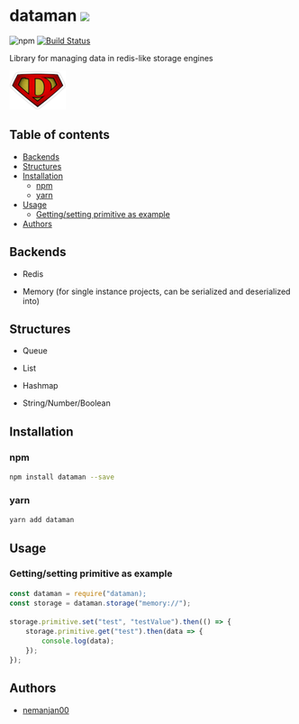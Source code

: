 # dataman [![](https://github.com/themes/tactile/images/octocat-icon.png)](https://github.com/nemanjan00/dataman#dataman)

![npm](https://img.shields.io/npm/dw/dataman)
[![Build Status](https://travis-ci.com/nemanjan00/dataman.svg?branch=master)](https://travis-ci.com/nemanjan00/dataman)

Library for managing data in redis-like storage engines

![](https://github.com/nemanjan00/dataman/blob/master/logo/logo-100.png?raw=true)

## Table of contents

<!-- vim-markdown-toc GFM -->

* [Backends](#backends)
* [Structures](#structures)
* [Installation](#installation)
	* [npm](#npm)
	* [yarn](#yarn)
* [Usage](#usage)
	* [Getting/setting primitive as example](#gettingsetting-primitive-as-example)
* [Authors](#authors)

<!-- vim-markdown-toc -->

## Backends

* Redis

* Memory (for single instance projects, can be serialized and deserialized into)

## Structures

* Queue

* List

* Hashmap

* String/Number/Boolean

## Installation

### npm

```bash
npm install dataman --save
```

### yarn

```bash
yarn add dataman
```

## Usage

### Getting/setting primitive as example

```javascript
const dataman = require("dataman);
const storage = dataman.storage("memory://");

storage.primitive.set("test", "testValue").then(() => {
	storage.primitive.get("test").then(data => {
		console.log(data);
	});
});

```

## Authors

* [nemanjan00](https://github.com/nemanjan00)

